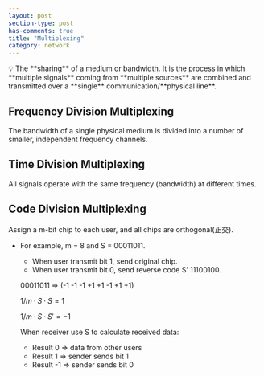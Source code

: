 ```yaml
---
layout: post
section-type: post
has-comments: true
title: "Multiplexing"
category: network
---
```


<aside>
💡 The **sharing** of a medium or bandwidth. It is the process in which **multiple signals** coming from **multiple sources** are combined and transmitted over a **single** communication/**physical line**.

</aside>

## Frequency Division Multiplexing

The bandwidth of a single physical medium is divided into a number of smaller, independent frequency channels. 

## **Time Division Multiplexing**

All signals operate with the same frequency (bandwidth) at different times. 


## Code Division Multiplexing

Assign a m-bit chip to each user, and all chips are orthogonal(正交).

- For example, m = 8 and S = 00011011.
    - When user transmit bit 1, send original chip.
    - When user transmit bit 0, send reverse code S’ 11100100.
    
    00011011 ⇒ (-1 -1 -1 +1 +1 -1 +1 +1)
    
    $1/m·S·S=1$      
    
    $1/m·S·S'=-1$
    
    When receiver use S to calculate received data:
    
    - Result 0 ⇒ data from other users
    - Result 1 ⇒ sender sends bit 1
    - Result -1 ⇒ sender sends bit 0